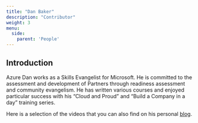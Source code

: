 ```yaml
---
title: "Dan Baker"
description: "Contributor"
weight: 3
menu:
  side:
    parent: 'People'
---
```


## Introduction

Azure Dan works as a Skills Evangelist for Microsoft. He is committed to the assessment and development of Partners through readiness assessment and community evangelism. He has written various courses and enjoyed particular success with his “Cloud and Proud” and “Build a Company in a day” training series.

Here is a selection of the videos that you can also find on his personal [blog](https://www.azuredan.co.uk).
